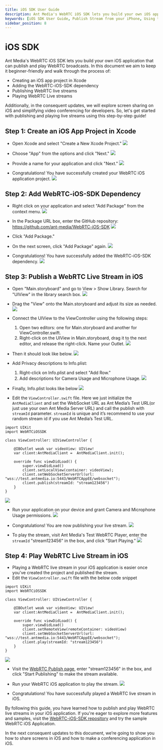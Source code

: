 ```yaml
---
title: iOS SDK User Guide
description: Ant Media's WebRTC iOS SDK lets you build your own iOS application that can publish and play WebRTC broadcasts.
keywords: [iOS SDK User Guide, Publish Stream from your iPhone, Using the WebRTC iOS SDK, Ant Media Server Documentation, Ant Media Server Tutorials]
sidebar_position: 8
---
```


# iOS SDK
Ant Media's WebRTC iOS SDK lets you build your own iOS application that can publish and play WebRTC broadcasts.
In this document we aim to keep it beginner-friendly and walk through the process of:
- Creating an iOS app project in Xcode
- Adding the WebRTC-iOS-SDK dependency
- Publishing WebRTC live streams
- Playing WebRTC Live streams

Additionally, in the consequent updates, we will explore screen sharing on iOS and simplifying video conferencing for developers. So, let's get started with publishing and playing live streams using this step-by-step guide!

## Step 1: Create an iOS App Project in Xcode
- Open Xcode and select "Create a New Xcode Project."
![](@site/static/img/ios-SDK/xcode.png)

- Choose "App" from the options and click "Next."
![](@site/static/img/ios-sdk/choose-app.png)

- Provide a name for your application and click "Next."
![](@site/static/img/ios-sdk/naming-app.png)

- Congratulations! You have successfully created your WebRTC iOS application project.
![](@site/static/img/ios-sdk/success.png)

## Step 2: Add WebRTC-iOS-SDK Dependency
- Right click on your application and select "Add Package" from the context menu.
![](@site/static/img/ios-sdk/add-package.png)

- In the Package URL box, enter the GitHub repository: https://github.com/ant-media/WebRTC-iOS-SDK
![](@site/static/img/ios-sdk/add-repo.png)

- Click "Add Package."
- On the next screen, click "Add Package" again.
![](@site/static/img/ios-sdk/ios-package.png)

- Congratulations! You have successfully added the WebRTC-iOS-SDK dependency.
![](@site/static/img/ios-sdk/repo-added.png)

## Step 3: Publish a WebRTC Live Stream in iOS
- Open "Main.storyboard" and go to View > Show Library. Search for "UIView" in the library search box.
![](@site/static/img/ios-sdk/UI-view.png)

- Drag the "View" onto the Main.storyboard and adjust its size as needed.
![](@site/static/img/ios-sdk/view-size.png)

- Connect the UIView to the ViewController using the following steps:
    1. Open two editors: one for Main.storyboard and another for ViewController.swift.
    2. Right-click on the UIView in Main.storyboard, drag it to the next editor, and release the right-click. Name your Outlet.
![](@site/static/img/ios-sdk/view-controller.png)

- Then it should look like below.
![](@site/static/img/ios-sdk/view-final.png)

- Add Privacy descriptions to Info.plist:
    1. Right-click on Info.plist and select "Add Row."
    2. Add descriptions for Camera Usage and Microphone Usage.
![](@site/static/img/ios-sdk/privacy.png)

- Finally, Info.plist looks like below
![](@site/static/img/ios-sdk/info-list.png)

- Edit the `ViewController.swift` file. Here we just initialize the `AntMediaClient` and set the WebSocket URL as Ant Media’s Test URL(or just use your own Ant Media Server URL) and call the publish with `streamId` parameter.
`streamId` is unique and it’s recommend to use your random stream id if you use Ant Media’s Test URL.
```
import UIKit
import WebRTCiOSSDK

class ViewController: UIViewController {

    @IBOutlet weak var videoView: UIView!
    var client:AntMediaClient =  AntMediaClient.init();
    
    override func viewDidLoad() {
        super.viewDidLoad()
        client.setLocalView(container: videoView);
        client.setWebSocketServerUrl(url: "wss://test.antmedia.io:5443/WebRTCAppEE/websocket");
        client.publish(streamId: "stream123456")
    }
}
```
![](@site/static/img/ios-sdk/ui-kit.png)

- Run your application on your device and grant Camera and Microphone Usage permissions.
![](@site/static/img/ios-sdk/mobile-permissions.png)

- Congratulations! You are now publishing your live stream.
![](@site/static/img/ios-sdk/publish.png)

- To play the stream, visit Ant Media's Test WebRTC Player, enter the `streamId` "stream123456" in the box, and click "Start Playing."
![](@site/static/img/ios-sdk/play.png)

## Step 4: Play WebRTC Live Stream in iOS
- Playing a WebRTC live stream in your iOS application is easier once you've created the project and published the stream.
- Edit the `ViewController.swift` file with the below code snippet
```
import UIKit
import WebRTCiOSSDK

class ViewController: UIViewController {

    @IBOutlet weak var videoView: UIView!
    var client:AntMediaClient =  AntMediaClient.init();
    
    override func viewDidLoad() {
        super.viewDidLoad()
        client.setRemoteView(remoteContainer: videoView)
        client.setWebSocketServerUrl(url: "wss://test.antmedia.io:5443/WebRTCAppEE/websocket");
        client.play(streamId: "stream123456")
    }
}
```
![](@site/static/img/ios-sdk/view-play.png)

- Visit the [WebRTC Publish page](https://antmedia.io/webrtc-samples/webrtc-publish-webrtc-play/), enter "stream123456" in the box, and click "Start Publishing" to make the stream available.

- Run your WebRTC iOS application to play the stream.
![](@site/static/img/ios-sdk/play-ios.png)

- Congratulations! You have successfully played a WebRTC live stream in iOS.

By following this guide, you have learned how to publish and play WebRTC live streams in your iOS application. If you're eager to explore more features and samples, visit the [WebRTC-iOS-SDK repository](https://github.com/ant-media/WebRTC-iOS-SDK) and try the sample WebRTC iOS Application.

In the next consequent updates to this document, we’re going to show you how to share screens in iOS and how to make a conferencing application in iOS.